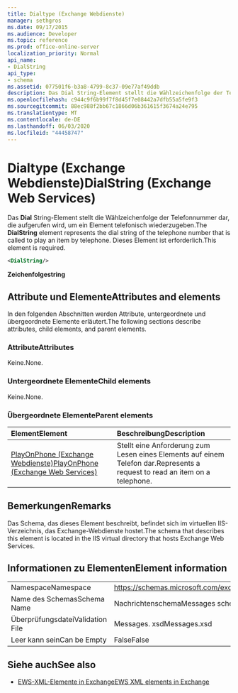 ```yaml
---
title: Dialtype (Exchange Webdienste)
manager: sethgros
ms.date: 09/17/2015
ms.audience: Developer
ms.topic: reference
ms.prod: office-online-server
localization_priority: Normal
api_name:
- DialString
api_type:
- schema
ms.assetid: 077501f6-b3a8-4799-8c37-09e77af49ddb
description: Das Dial String-Element stellt die Wählzeichenfolge der Telefonnummer dar, die aufgerufen wird, um ein Element telefonisch wiederzugeben. Dieses Element ist erforderlich.
ms.openlocfilehash: c944c9f6b99f7f8d45f7e08442a7dfb55a5fe9f3
ms.sourcegitcommit: 88ec988f2bb67c1866d06b361615f3674a24e795
ms.translationtype: MT
ms.contentlocale: de-DE
ms.lasthandoff: 06/03/2020
ms.locfileid: "44458747"
---
```

# <a name="dialstring-exchange-web-services"></a><span data-ttu-id="9ccd3-104">Dialtype (Exchange Webdienste)</span><span class="sxs-lookup"><span data-stu-id="9ccd3-104">DialString (Exchange Web Services)</span></span>

<span data-ttu-id="9ccd3-105">Das **Dial** String-Element stellt die Wählzeichenfolge der Telefonnummer dar, die aufgerufen wird, um ein Element telefonisch wiederzugeben.</span><span class="sxs-lookup"><span data-stu-id="9ccd3-105">The **DialString** element represents the dial string of the telephone number that is called to play an item by telephone.</span></span> <span data-ttu-id="9ccd3-106">Dieses Element ist erforderlich.</span><span class="sxs-lookup"><span data-stu-id="9ccd3-106">This element is required.</span></span> 
  
```xml
<DialString/>
```

 <span data-ttu-id="9ccd3-107">**Zeichenfolge**</span><span class="sxs-lookup"><span data-stu-id="9ccd3-107">**string**</span></span>
## <a name="attributes-and-elements"></a><span data-ttu-id="9ccd3-108">Attribute und Elemente</span><span class="sxs-lookup"><span data-stu-id="9ccd3-108">Attributes and elements</span></span>

<span data-ttu-id="9ccd3-109">In den folgenden Abschnitten werden Attribute, untergeordnete und übergeordnete Elemente erläutert.</span><span class="sxs-lookup"><span data-stu-id="9ccd3-109">The following sections describe attributes, child elements, and parent elements.</span></span>
  
### <a name="attributes"></a><span data-ttu-id="9ccd3-110">Attribute</span><span class="sxs-lookup"><span data-stu-id="9ccd3-110">Attributes</span></span>

<span data-ttu-id="9ccd3-111">Keine.</span><span class="sxs-lookup"><span data-stu-id="9ccd3-111">None.</span></span>
  
### <a name="child-elements"></a><span data-ttu-id="9ccd3-112">Untergeordnete Elemente</span><span class="sxs-lookup"><span data-stu-id="9ccd3-112">Child elements</span></span>

<span data-ttu-id="9ccd3-113">Keine.</span><span class="sxs-lookup"><span data-stu-id="9ccd3-113">None.</span></span>
  
### <a name="parent-elements"></a><span data-ttu-id="9ccd3-114">Übergeordnete Elemente</span><span class="sxs-lookup"><span data-stu-id="9ccd3-114">Parent elements</span></span>

|<span data-ttu-id="9ccd3-115">**Element**</span><span class="sxs-lookup"><span data-stu-id="9ccd3-115">**Element**</span></span>|<span data-ttu-id="9ccd3-116">**Beschreibung**</span><span class="sxs-lookup"><span data-stu-id="9ccd3-116">**Description**</span></span>|
|:-----|:-----|
|[<span data-ttu-id="9ccd3-117">PlayOnPhone (Exchange Webdienste)</span><span class="sxs-lookup"><span data-stu-id="9ccd3-117">PlayOnPhone (Exchange Web Services)</span></span>](playonphone-exchange-web-services.md) <br/> |<span data-ttu-id="9ccd3-118">Stellt eine Anforderung zum Lesen eines Elements auf einem Telefon dar.</span><span class="sxs-lookup"><span data-stu-id="9ccd3-118">Represents a request to read an item on a telephone.</span></span>  <br/> |
   
## <a name="remarks"></a><span data-ttu-id="9ccd3-119">Bemerkungen</span><span class="sxs-lookup"><span data-stu-id="9ccd3-119">Remarks</span></span>

<span data-ttu-id="9ccd3-120">Das Schema, das dieses Element beschreibt, befindet sich im virtuellen IIS-Verzeichnis, das Exchange-Webdienste hostet.</span><span class="sxs-lookup"><span data-stu-id="9ccd3-120">The schema that describes this element is located in the IIS virtual directory that hosts Exchange Web Services.</span></span>
  
## <a name="element-information"></a><span data-ttu-id="9ccd3-121">Informationen zu Elementen</span><span class="sxs-lookup"><span data-stu-id="9ccd3-121">Element information</span></span>

|||
|:-----|:-----|
|<span data-ttu-id="9ccd3-122">Namespace</span><span class="sxs-lookup"><span data-stu-id="9ccd3-122">Namespace</span></span>  <br/> |https://schemas.microsoft.com/exchange/services/2006/messages  <br/> |
|<span data-ttu-id="9ccd3-123">Name des Schemas</span><span class="sxs-lookup"><span data-stu-id="9ccd3-123">Schema Name</span></span>  <br/> |<span data-ttu-id="9ccd3-124">Nachrichtenschema</span><span class="sxs-lookup"><span data-stu-id="9ccd3-124">Messages schema</span></span>  <br/> |
|<span data-ttu-id="9ccd3-125">Überprüfungsdatei</span><span class="sxs-lookup"><span data-stu-id="9ccd3-125">Validation File</span></span>  <br/> |<span data-ttu-id="9ccd3-126">Messages. xsd</span><span class="sxs-lookup"><span data-stu-id="9ccd3-126">Messages.xsd</span></span>  <br/> |
|<span data-ttu-id="9ccd3-127">Leer kann sein</span><span class="sxs-lookup"><span data-stu-id="9ccd3-127">Can be Empty</span></span>  <br/> |<span data-ttu-id="9ccd3-128">False</span><span class="sxs-lookup"><span data-stu-id="9ccd3-128">False</span></span>  <br/> |
   
## <a name="see-also"></a><span data-ttu-id="9ccd3-129">Siehe auch</span><span class="sxs-lookup"><span data-stu-id="9ccd3-129">See also</span></span>

- [<span data-ttu-id="9ccd3-130">EWS-XML-Elemente in Exchange</span><span class="sxs-lookup"><span data-stu-id="9ccd3-130">EWS XML elements in Exchange</span></span>](ews-xml-elements-in-exchange.md)

